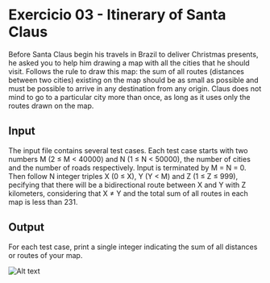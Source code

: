 # Exercicio 03 - Itinerary of Santa Claus


Before Santa Claus begin his travels in Brazil to deliver Christmas presents, he asked you to help him drawing a map with all the cities that he should visit. Follows the rule to draw this map: the sum of all routes (distances between two cities) existing on the map should be as small as possible and must be possible to arrive in any destination from any origin. Claus does not mind to go to a particular city more than once, as long as it uses only the routes drawn on the map.

## Input
The input file contains several test cases. Each test case starts with two numbers M (2 ≤ M < 40000) and N (1 ≤ N < 50000), the number of cities and the number of roads respectively. Input is terminated by M = N = 0. Then follow N integer triples X (0 ≤ X), Y (Y < M) and Z (1 ≤ Z ≤ 999), pecifying that there will be a bidirectional route between X and Y with Z kilometers, considering that X ≠ Y and the total sum of all routes in each map is less than 231.

## Output
For each test case, print a single integer indicating the sum of all distances or routes of your map.

![Alt text](/itinerary-santa-claus/image/output03.png)